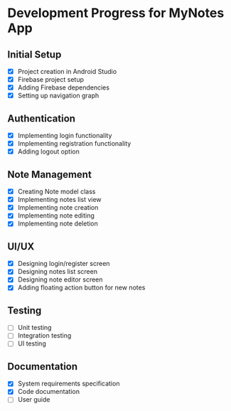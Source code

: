 # Development Progress for MyNotes App

## Initial Setup
- [x] Project creation in Android Studio
- [x] Firebase project setup
- [x] Adding Firebase dependencies
- [x] Setting up navigation graph

## Authentication
- [x] Implementing login functionality
- [x] Implementing registration functionality
- [x] Adding logout option

## Note Management
- [x] Creating Note model class
- [x] Implementing notes list view
- [x] Implementing note creation
- [x] Implementing note editing
- [x] Implementing note deletion

## UI/UX
- [x] Designing login/register screen
- [x] Designing notes list screen
- [x] Designing note editor screen
- [x] Adding floating action button for new notes

## Testing
- [ ] Unit testing
- [ ] Integration testing
- [ ] UI testing

## Documentation
- [x] System requirements specification
- [x] Code documentation
- [ ] User guide